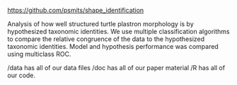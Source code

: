 https://github.com/psmits/shape_identification

Analysis of how well structured turtle plastron morphology is by hypothesized taxonomic identities. We use multiple classification algorithms to compare the relative congruence of the data to the hypothesized taxonomic identities. Model and hypothesis performance was compared using multiclass ROC.

/data has all of our data files
/doc has all of our paper material
/R has all of our code.
